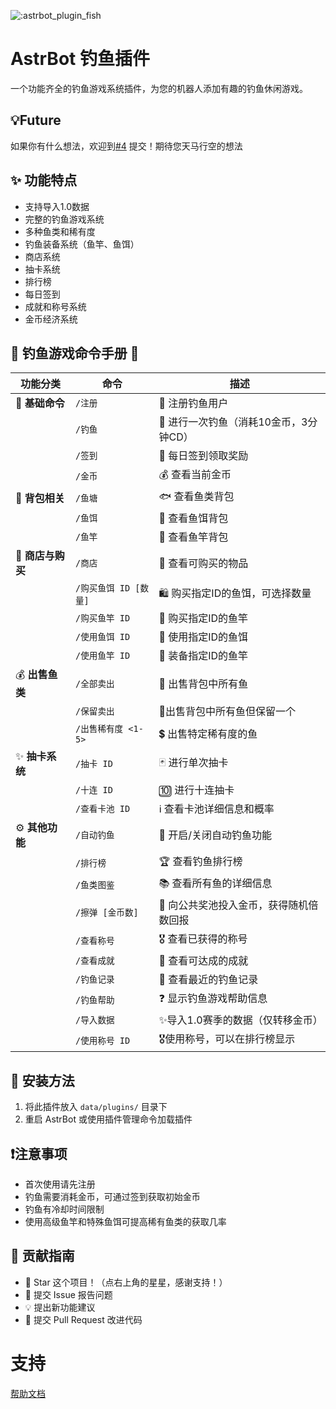 ![:astrbot_plugin_fish](https://count.getloli.com/@:astrbot_plugin_fish?theme=capoo-1)

# AstrBot 钓鱼插件

一个功能齐全的钓鱼游戏系统插件，为您的机器人添加有趣的钓鱼休闲游戏。

## 💡Future 

如果你有什么想法，欢迎到[#4](https://github.com/tinkerbellqwq/astrbot_plugin_fishing/issues/4) 提交！期待您天马行空的想法

## ✨ 功能特点

- 支持导入1.0数据
- 完整的钓鱼游戏系统
- 多种鱼类和稀有度
- 钓鱼装备系统（鱼竿、鱼饵）
- 商店系统
- 抽卡系统
- 排行榜
- 每日签到
- 成就和称号系统
- 金币经济系统


## 🎣 钓鱼游戏命令手册 🎣

| 功能分类       | 命令                               | 描述                                                       |
| -------------- | ---------------------------------- | ---------------------------------------------------------- |
| 🌟 **基础命令** | `/注册`                            | 📝 注册钓鱼用户                                              |
|                | `/钓鱼`                            | 🎣 进行一次钓鱼（消耗10金币，3分钟CD）                         |
|                | `/签到`                            | 📅 每日签到领取奖励                                          |
|                | `/金币`                            | 💰 查看当前金币                                              |
| 🎒 **背包相关** | `/鱼塘`                            | 🐟 查看鱼类背包                                              |
|                | `/鱼饵`                            | 🐛 查看鱼饵背包                                              |
|                | `/鱼竿`                            | 🥢 查看鱼竿背包                                              |
| 🛒 **商店与购买** | `/商店`                            | 🏪 查看可购买的物品                                          |
|                | `/购买鱼饵 ID [数量]`              | 🛍️ 购买指定ID的鱼饵，可选择数量                               |
|                | `/购买鱼竿 ID`                     | 🛒 购买指定ID的鱼竿                                          |
|                | `/使用鱼饵 ID`                     | 🎣 使用指定ID的鱼饵                                          |
|                | `/使用鱼竿 ID`                     | 🎣 装备指定ID的鱼竿                                          |
| 💰 **出售鱼类** | `/全部卖出`                        | 💸 出售背包中所有鱼                                          |
|                 |`/保留卖出`                          | 💸出售背包中所有鱼但保留一个                               |
|                | `/出售稀有度 <1-5>`               | 💲 出售特定稀有度的鱼                                        |
| ✨ **抽卡系统** | `/抽卡 ID`                         | 🃏 进行单次抽卡                                              |
|                | `/十连 ID`                         | 🔟 进行十连抽卡                                              |
|                | `/查看卡池 ID`                     | ℹ️ 查看卡池详细信息和概率                                    |
| ⚙️ **其他功能** | `/自动钓鱼`                        | 🤖 开启/关闭自动钓鱼功能                                     |
|                | `/排行榜`                        | 🏆 查看钓鱼排行榜                                            |
|                | `/鱼类图鉴`                        | 📚 查看所有鱼的详细信息                                      |
|                | `/擦弹 [金币数]`                   | 🎯 向公共奖池投入金币，获得随机倍数回报                        |
|                | `/查看称号`                        | 🎖️ 查看已获得的称号                                          |
|                | `/查看成就`                        | 🎉 查看可达成的成就                                          |
|                | `/钓鱼记录`                        | 📜 查看最近的钓鱼记录                                        |
|                | `/钓鱼帮助`                        | ❓ 显示钓鱼游戏帮助信息                                      |
|                | `/导入数据`                        | ✨导入1.0赛季的数据（仅转移金币）                              |
|                |`/使用称号 ID`                      | 🎖️使用称号，可以在排行榜显示                                   |


## 🔧 安装方法

1. 将此插件放入 `data/plugins/` 目录下
2. 重启 AstrBot 或使用插件管理命令加载插件

## ❗注意事项

- 首次使用请先注册
- 钓鱼需要消耗金币，可通过签到获取初始金币
- 钓鱼有冷却时间限制
- 使用高级鱼竿和特殊鱼饵可提高稀有鱼类的获取几率

## 👥 贡献指南

- 🌟 Star 这个项目！（点右上角的星星，感谢支持！）
- 🐛 提交 Issue 报告问题
- 💡 提出新功能建议
- 🔧 提交 Pull Request 改进代码

# 支持

[帮助文档](https://astrbot.app)
